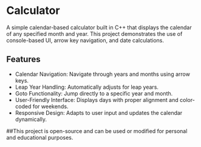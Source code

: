 # Calculator

A simple calendar-based calculator built in C++ that displays the calendar of any specified month and year. This project demonstrates the use of console-based UI, arrow key navigation, and date calculations.

## Features

- Calendar Navigation: Navigate through years and months using arrow keys.
- Leap Year Handling: Automatically adjusts for leap years.
- Goto Functionality: Jump directly to a specific year and month.
- User-Friendly Interface: Displays days with proper alignment and color-coded for weekends.
- Responsive Design: Adapts to user input and updates the calendar dynamically.


##This project is open-source and can be used or modified for personal and educational purposes.

